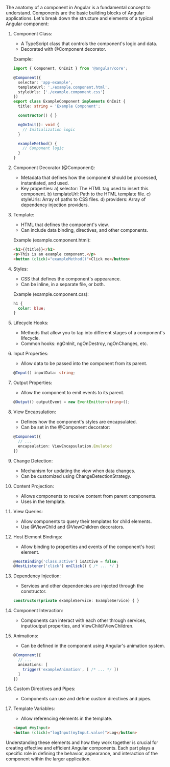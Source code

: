 The anatomy of a component in Angular is a fundamental concept to understand. Components are the basic building blocks of Angular applications. Let's break down the structure and elements of a typical Angular component:

1. Component Class:
   - A TypeScript class that controls the component's logic and data.
   - Decorated with @Component decorator.

   Example:
   ```typescript
   import { Component, OnInit } from '@angular/core';

   @Component({
     selector: 'app-example',
     templateUrl: './example.component.html',
     styleUrls: ['./example.component.css']
   })
   export class ExampleComponent implements OnInit {
     title: string = 'Example Component';

     constructor() { }

     ngOnInit(): void {
       // Initialization logic
     }

     exampleMethod() {
       // Component logic
     }
   }
   ```

2. Component Decorator (@Component):
   - Metadata that defines how the component should be processed, instantiated, and used.
   - Key properties:
     a) selector: The HTML tag used to insert this component.
     b) templateUrl: Path to the HTML template file.
     c) styleUrls: Array of paths to CSS files.
     d) providers: Array of dependency injection providers.

3. Template:
   - HTML that defines the component's view.
   - Can include data binding, directives, and other components.

   Example (example.component.html):
   ```html
   <h1>{{title}}</h1>
   <p>This is an example component.</p>
   <button (click)="exampleMethod()">Click me</button>
   ```

4. Styles:
   - CSS that defines the component's appearance.
   - Can be inline, in a separate file, or both.

   Example (example.component.css):
   ```css
   h1 {
     color: blue;
   }
   ```

5. Lifecycle Hooks:
   - Methods that allow you to tap into different stages of a component's lifecycle.
   - Common hooks: ngOnInit, ngOnDestroy, ngOnChanges, etc.

6. Input Properties:
   - Allow data to be passed into the component from its parent.
   ```typescript
   @Input() inputData: string;
   ```

7. Output Properties:
   - Allow the component to emit events to its parent.
   ```typescript
   @Output() outputEvent = new EventEmitter<string>();
   ```

8. View Encapsulation:
   - Defines how the component's styles are encapsulated.
   - Can be set in the @Component decorator:
   ```typescript
   @Component({
     // ...
     encapsulation: ViewEncapsulation.Emulated
   })
   ```

9. Change Detection:
   - Mechanism for updating the view when data changes.
   - Can be customized using ChangeDetectionStrategy.

10. Content Projection:
    - Allows components to receive content from parent components.
    - Uses <ng-content> in the template.

11. View Queries:
    - Allow components to query their templates for child elements.
    - Use @ViewChild and @ViewChildren decorators.

12. Host Element Bindings:
    - Allow binding to properties and events of the component's host element.
    ```typescript
    @HostBinding('class.active') isActive = false;
    @HostListener('click') onClick() { /* ... */ }
    ```

13. Dependency Injection:
    - Services and other dependencies are injected through the constructor.
    ```typescript
    constructor(private exampleService: ExampleService) { }
    ```

14. Component Interaction:
    - Components can interact with each other through services, input/output properties, and ViewChild/ViewChildren.

15. Animations:
    - Can be defined in the component using Angular's animation system.
    ```typescript
    @Component({
      // ...
      animations: [
        trigger('exampleAnimation', [ /* ... */ ])
      ]
    })
    ```

16. Custom Directives and Pipes:
    - Components can use and define custom directives and pipes.

17. Template Variables:
    - Allow referencing elements in the template.
    ```html
    <input #myInput>
    <button (click)="logInput(myInput.value)">Log</button>
    ```

Understanding these elements and how they work together is crucial for creating effective and efficient Angular components. Each part plays a specific role in defining the behavior, appearance, and interaction of the component within the larger application.
